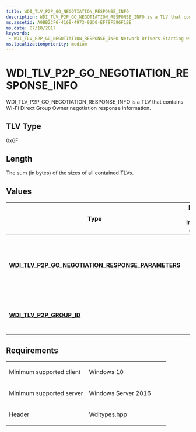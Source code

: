 ```yaml
---
title: WDI_TLV_P2P_GO_NEGOTIATION_RESPONSE_INFO
description: WDI_TLV_P2P_GO_NEGOTIATION_RESPONSE_INFO is a TLV that contains Wi-Fi Direct Group Owner negotiation response information.
ms.assetid: A0BB2CF6-4168-4973-92D0-EFF9F596F1BE
ms.date: 07/18/2017
keywords:
 - WDI_TLV_P2P_GO_NEGOTIATION_RESPONSE_INFO Network Drivers Starting with Windows Vista
ms.localizationpriority: medium
---
```


# WDI\_TLV\_P2P\_GO\_NEGOTIATION\_RESPONSE\_INFO


WDI\_TLV\_P2P\_GO\_NEGOTIATION\_RESPONSE\_INFO is a TLV that contains Wi-Fi Direct Group Owner negotiation response information.

## TLV Type


0x6F

## Length


The sum (in bytes) of the sizes of all contained TLVs.

## Values


| Type                                                                                                           | Multiple TLV instances allowed | Optional | Description                                                             |
|----------------------------------------------------------------------------------------------------------------|--------------------------------|----------|-------------------------------------------------------------------------|
| [**WDI\_TLV\_P2P\_GO\_NEGOTIATION\_RESPONSE\_PARAMETERS**](wdi-tlv-p2p-go-negotiation-response-parameters.md) |                                |          | Specifies the Wi-Fi Direct Group Owner negotiation response parameters. |
| [**WDI\_TLV\_P2P\_GROUP\_ID**](wdi-tlv-p2p-group-id.md)                                                       |                                | X        | Specifies the Group ID for local Wi-Fi Direct GO.                       |

 

Requirements
------------

<table>
<colgroup>
<col width="50%" />
<col width="50%" />
</colgroup>
<tbody>
<tr class="odd">
<td><p>Minimum supported client</p></td>
<td><p>Windows 10</p></td>
</tr>
<tr class="even">
<td><p>Minimum supported server</p></td>
<td><p>Windows Server 2016</p></td>
</tr>
<tr class="odd">
<td><p>Header</p></td>
<td>Wditypes.hpp</td>
</tr>
</tbody>
</table>

 

 




